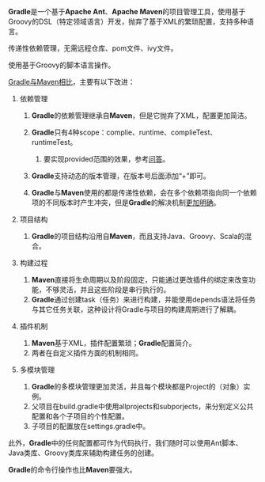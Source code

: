 **Gradle**是一个基于**Apache Ant**、**Apache Maven**的项目管理工具，使用基于Groovy的DSL（特定领域语言）开发，抛弃了基于XML的繁琐配置，支持多种语言。

传递性依赖管理，无需远程仓库、pom文件、ivy文件。

使用基于Groovy的脚本语言操作。



[Gradle与Maven相比](https://www.cnblogs.com/huang0925/p/5209563.html)，主要有以下改进：

1. 依赖管理

   1. **Gradle**的依赖管理继承自**Maven**，但是它抛弃了XML，配置更加简洁。
   2. **Gradle**只有4种scope：complie、runtime、complieTest、runtimeTest。
      1. 要实现provided范围的效果，参考[问答](https://stackoverflow.com/questions/18738888/how-to-use-provided-scope-for-jar-file-in-gradle-build)。
      
   3. **Gradle**支持动态的版本管理，在版本号后面添加“+”即可。
   
   4. **Gradle**与**Maven**使用的都是传递性依赖，会在多个依赖项指向同一个依赖项的不同版本时产生冲突，但是**Gradle**的解决机制[更加明确](https://docs.gradle.org/current/userguide/dependency_management.html)。
   
2. 项目结构

   1. **Gradle**的项目结构沿用自**Maven**，而且支持Java、Groovy、Scala的混合。

3. 构建过程

   1. **Maven**直接将生命周期以及阶段固定，只能通过更改插件的绑定来改变功能，不够灵活，并且这些阶段是串行执行的。
   2. **Gradle**通过创建task（任务）来进行构建，并能使用depends语法将任务与其它任务关联，这种设计将Gradle与项目的构建周期进行了解耦。

4. 插件机制

   1. **Maven**基于XML，插件配置繁琐；**Gradle**配置简介。
   2. 两者在自定义插件方面的机制相同。

5. 多模块管理

   1. **Gradle**的多模块管理更加灵活，并且每个模块都是Project的（对象）实例。
   2. 父项目在build.gradle中使用allprojects和subporjects，来分别定义公共配置和各个子项目的个性配置。
   3. 子项目的配置放在settings.gradle中。

此外，**Gradle**中的任何配置都可作为代码执行，我们随时可以使用Ant脚本、Java类库、Groovy类库来辅助构建任务的创建。

**Gradle**的命令行操作也比**Maven**要强大。